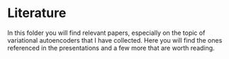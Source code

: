 # Literature

In this folder you will find relevant papers, especially on the topic of variational autoencoders that I have collected.
Here you will find the ones referenced in the presentations and a few more that are worth reading.
